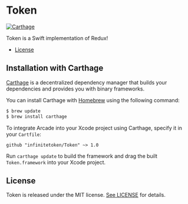 # Token

[![Carthage](https://img.shields.io/badge/Carthage-compatible-brightgreen.svg?style=flat)](https://github.com/Carthage/Carthage)

Token is a Swift implementation of Redux!

- [License](#license)

## Installation with Carthage

[Carthage](https://github.com/Carthage/Carthage) is a decentralized dependency manager that builds your dependencies and provides you with binary frameworks.

You can install Carthage with [Homebrew](http://brew.sh/) using the following command:

```bash
$ brew update
$ brew install carthage
```

To integrate Arcade into your Xcode project using Carthage, specify it in your `Cartfile`:

```ogdl
github "infinitetoken/Token" ~> 1.0
```

Run `carthage update` to build the framework and drag the built `Token.framework` into your Xcode project.

## License

Token is released under the MIT license. [See LICENSE](https://github.com/infinitetoken/Token/blob/master/LICENSE) for details.
